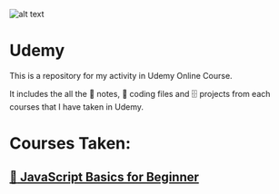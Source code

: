 ![alt text](https://www.udemy.com/staticx/udemy/images/v6/logo-coral.svg "Udemy Logo")
# Udemy
This is a repository for my activity in Udemy Online Course.

It includes the all the :closed_book: notes, :floppy_disk: coding files and :file_cabinet: projects from each courses that I have taken in Udemy.

# Courses Taken:
## [:open_file_folder: JavaScript Basics for Beginner ](https://github.com/andreassosilo/udemy/tree/master/jsBasicsForBeginners)

